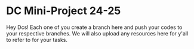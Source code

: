 # DC Mini-Project 24-25

Hey Dcs!
Each one of you create a branch here and push your codes to your respective branches. We will also upload any resources here for y'all to refer to for your tasks.
